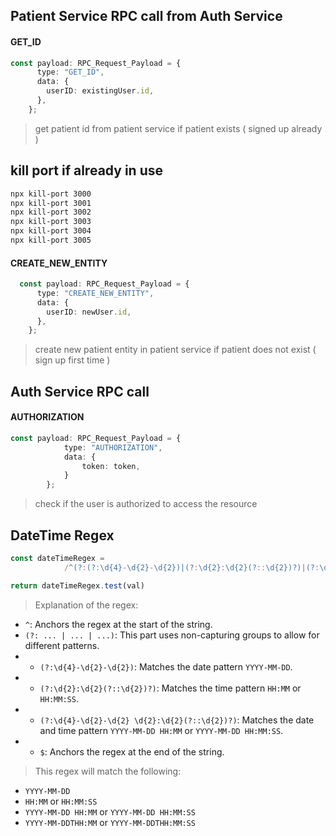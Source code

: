## Patient Service RPC call from Auth Service
#### GET_ID
```typescript
const payload: RPC_Request_Payload = {
      type: "GET_ID",
      data: {
        userID: existingUser.id,
      },
    };
```
> get patient id from patient service if patient exists ( signed up already )


## kill port if already in use
```bash
npx kill-port 3000
npx kill-port 3001
npx kill-port 3002
npx kill-port 3003
npx kill-port 3004
npx kill-port 3005
```


#### CREATE_NEW_ENTITY 
```typescript
  const payload: RPC_Request_Payload = {
      type: "CREATE_NEW_ENTITY",
      data: {
        userID: newUser.id,
      },
    };
```
> create new patient entity in patient service if patient does not exist ( sign up first time )

## Auth Service RPC call
#### AUTHORIZATION 
```typescript
const payload: RPC_Request_Payload = {
            type: "AUTHORIZATION",
            data: {
                token: token,
            }
        };
```
> check if the user is authorized to access the resource


## DateTime Regex
```typescript
const dateTimeRegex =
            /^(?:(?:\d{4}-\d{2}-\d{2})|(?:\d{2}:\d{2}(?::\d{2})?)|(?:\d{4}-\d{2}-\d{2} \d{2}:\d{2}(?::\d{2})?))$/;

return dateTimeRegex.test(val)
```
> Explanation of the regex:
- `^`: Anchors the regex at the start of the string.
- `(?: ... | ... | ...)`: This part uses non-capturing groups to allow for different patterns.
- - `(?:\d{4}-\d{2}-\d{2})`: Matches the date pattern `YYYY-MM-DD`.
- - `(?:\d{2}:\d{2}(?::\d{2})?)`: Matches the time pattern `HH:MM` or `HH:MM:SS`.
- - `(?:\d{4}-\d{2}-\d{2} \d{2}:\d{2}(?::\d{2})?)`: Matches the date and time pattern `YYYY-MM-DD HH:MM` or `YYYY-MM-DD HH:MM:SS`.
- - `$`: Anchors the regex at the end of the string.

> This regex will match the following:
- `YYYY-MM-DD`
- `HH:MM` or `HH:MM:SS`
- `YYYY-MM-DD HH:MM` or `YYYY-MM-DD HH:MM:SS`
- `YYYY-MM-DDTHH:MM` or `YYYY-MM-DDTHH:MM:SS`
```

